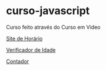 # curso-javascript
 Curso feito através do Curso em Video


<a href="https://mrdumbo17.github.io/curso-javascript/aula12/ex014/modelo.html" target ="_blanck">Site de Horário</a>

<a href="https://mrdumbo17.github.io/curso-javascript/aula12/ex015/modelo.html" target ="_blanck">Verificador de Idade</a>

<a href="https://mrdumbo17.github.io/curso-javascript/aula14/ex016/modelo.html" target ="_blanck">Contador</a>